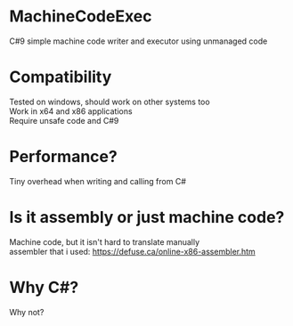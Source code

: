 # MachineCodeExec
C#9 simple machine code writer and executor using unmanaged code

# Compatibility
Tested on windows, should work on other systems too <br>
Work in x64 and x86 applications  <br>
Require unsafe code and C#9

# Performance?
Tiny overhead when writing and calling from C#

# Is it assembly or just machine code?
Machine code, but it isn't hard to translate manually <br>
assembler that i used: https://defuse.ca/online-x86-assembler.htm

# Why C#?
Why not?
